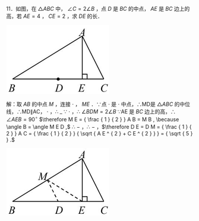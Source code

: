 11．如图，在 $\triangle A B C$ 中， $\angle C { = } 2 \angle B$ ，点 $D$ 是 $B C$ 的中点， $A E$ 是 $B C$ 边上的高，若 $A E { = } 4$ ， $C E { = } 2$ ，求 $D E$ 的长．

![](<../../qs_image_DB/专题1-6_二倍角的解题策略：倍半角模型与绝配角（解析版）_/05ebaf8100ae3466a9cc18c8d4e20de04f109d9df150df9f8ce7458e7c0c1423.jpg>)

解：取 $A B$ 的中点 $M$ ，连接 $\cdot$ ， $M E$ ．∵点 $\cdot$ 是 $\cdot$ 中点，∴MD是 $\triangle A B C$ 的中位线，∴MD∥AC， $\cdot$ ，∴ $\_$ ∵ $\cdot$ ，∴ $\angle B D M = 2 \angle B$ ∵AE 是 $B C$ 边上的高，∴ $\angle A E B = 9 0 ^ { \circ }$ $\therefore M E = { \frac { 1 } { 2 } } A B = M B , \because \angle B = \angle M E D ,$ ∴ $-$ ，∴ $-$ ，$\therefore D E = D M = { \frac { 1 } { 2 } } A C = { \frac { 1 } { 2 } } { \sqrt { A E ^ { 2 } + C E ^ { 2 } } } = { \sqrt { 5 } } .$

![](<../../qs_image_DB/专题1-6_二倍角的解题策略：倍半角模型与绝配角（解析版）_/4a689216fb74ee38570a00e8442ccf4b28677a15644d6aef64c62b829c5af65a.jpg>)
